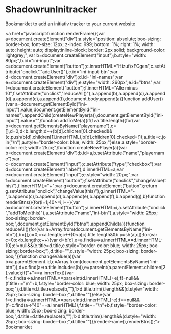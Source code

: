 # ShadowrunInitracker
Bookmarklet to add an initiativ tracker to your current website

<a href="javascript:function renderFrame(){var a=document.createElement("div");a.style="position: absolute; box-sizing: border-box; font-size: 12px; z-index: 999; bottom: 1%; right: 1%; width: auto; height: auto; display:inline-block; border: 2px solid; background-color: lightgrey;";var b=document.createElement("input");b.style="width: 80px;",b.id="ini-input";var c=document.createElement("button");c.innerHTML="Hizuf\xFCgen",c.setAttribute("onclick","addUser()"),c.id="ini-input-btn";var d=document.createElement("div");d.id="ini-names";var e=document.createElement("div");e.style="width: 260px",e.id="btns";var f=document.createElement("button");f.innerHTML="Alle minus 10",f.setAttribute("onclick","reduceAll()"),a.append(b),a.append(c),a.append(d),a.append(e),a.append(f),document.body.append(a)}function addUser(){var a=document.getElementById("ini-input").value;document.getElementById("ini-names").appendChild(createNewPlayer(a)),document.getElementById("ini-input").value=""}function addToMe(a){if(1>a.title.length){for(var b=document.getElementsByName("playername"),c=[],d=0;d<b.length;d++)b[d].children[0].checked&&(c.push(b[d].children[1].innerHTML),b[d].children[0].checked=!1);a.title=c.join("\n"),a.style="border-color: blue; width: 25px;"}else a.style="border-color: red; width: 25px;"}function createNewPlayer(a){var b=document.createElement("div");b.id=a,b.setAttribute("name","playername");var c=document.createElement("input");c.setAttribute("type","checkbox");var d=document.createElement("label");d.innerHTML=a;var e=document.createElement("input");e.style="width: 20px;";var f=document.createElement("button");f.setAttribute("onclick","changeValue(this)"),f.innerHTML="+";var g=document.createElement("button");return g.setAttribute("onclick","changeValue(this)"),g.innerHTML="-",b.append(c),b.append(d),b.append(e),b.append(f),b.append(g),b}function renderBtns(){for(i=1;40>=i;i++){var a=document.createElement("button");a.innerHTML=i,a.setAttribute("onclick","addToMe(this)"),a.setAttribute("name","ini-btn"),a.style="width: 25px; box-sizing: border-box;",document.getElementById("btns").appendChild(a)}}function reduceAll(){for(var a=Array.from(document.getElementsByName("ini-btn")),b=[],c=0;c<a.length;c++)0<a[c].title.length&&b.push(a[c]);for(var c=0;c<b.length;c++){var d=b[c],e=a.find(a=>a.innerHTML==d.innerHTML-10);e!=null&&(e.title=d.title,e.style="border-color: blue; width: 25px; box-sizing: border-box;"),d.title="",d.style="width: 25px; box-sizing: border-box;"}}function changeValue(a){var b=a.parentElement.id,c=Array.from(document.getElementsByName("ini-btn")),d=c.find(a=>a.title.includes(b)),e=parseInt(a.parentElement.children[2].value);if("+"==a.innerText){var f=c.find(a=>a.innerHTML==parseInt(d.innerHTML)+e);f!=null&&(f.title+="\n"+b,f.style="border-color: blue; width: 25px; box-sizing: border-box;"),d.title=d.title.replace(b,""),1>d.title.trim().length&&(d.style="width: 25px; box-sizing: border-box;",d.title="")}else{var f=c.find(a=>a.innerHTML==parseInt(d.innerHTML)-e);f==null&&(f=c.find(a=>"40"==a.innerHTML)),f.title+="\n"+b,f.style="border-color: blue; width: 25px; box-sizing: border-box;",d.title=d.title.replace(b,""),1>d.title.trim().length&&(d.style="width: 25px; box-sizing: border-box;",d.title="")}}renderFrame(),renderBtns();">
    Bookmarklet
  </a>